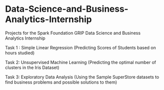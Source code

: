 # Data-Science-and-Business-Analytics-Internship

Projects for the Spark Foundation GRIP Data Science and Business Analytics Internship

Task 1 : Simple Linear Regression (Predicting Scores of Students based on hours studied)

Task 2:  Unsupervised Machine Learning (Predicting the optimal number of clusters in the Iris Dataset)

Task 3:  Exploratory Data Analysis (Using the Sample SuperStore datasets to find business problems and possible solutions to them)
